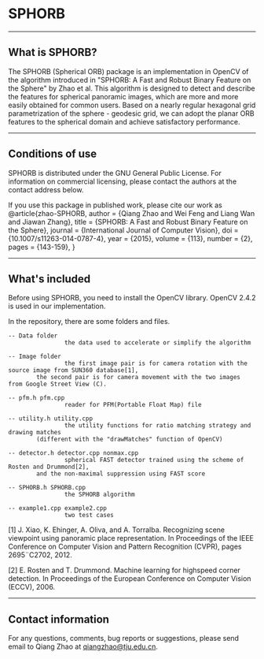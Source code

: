 # SPHORB



----------------
What is SPHORB?
----------------

The SPHORB (Spherical ORB) package is an implementation in OpenCV of the algorithm 
introduced in "SPHORB: A Fast and Robust Binary Feature on the Sphere" by Zhao et al.
This algorithm is designed to detect and describe the features for spherical panoramic 
images, which are more and more easily obtained for common users. Based on a nearly 
regular hexagonal grid parametrization of the sphere - geodesic grid, we can adopt the 
planar ORB features to the spherical domain and achieve satisfactory performance.


-----------------
Conditions of use
-----------------

SPHORB is distributed under the GNU General Public License.  For information on 
commercial licensing, please contact the authors at the contact address below.

If you use this package in published work, please cite our work as
@article{zhao-SPHORB,
    author   = {Qiang Zhao and Wei Feng and Liang Wan and Jiawan Zhang},
    title    = {SPHORB: A Fast and Robust Binary Feature on the Sphere},
    journal  = {International Journal of Computer Vision},
    doi      = {10.1007/s11263-014-0787-4},
    year     = {2015},
    volume   = {113},
    number   = {2},
    pages    = {143-159},
}


---------------
What's included
---------------

Before using SPHORB, you need to install the OpenCV library. 
OpenCV 2.4.2 is used in our implementation.

In the repository, there are some folders and files.
    
    -- Data folder
                    the data used to accelerate or simplify the algorithm

    -- Image folder
                    the first image pair is for camera rotation with the source image from SUN360 database[1], 
		    the second pair is for camera movement with the two images from Google Street View (C).

    -- pfm.h pfm.cpp
                    reader for PFM(Portable Float Map) file

    -- utility.h utility.cpp
                    the utility functions for ratio matching strategy and drawing matches
		    (different with the "drawMatches" function of OpenCV)

    -- detector.h detector.cpp nonmax.cpp
                    spherical FAST detector trained using the scheme of Rosten and Drummond[2], 
		    and the non-maximal suppression using FAST score

    -- SPHORB.h SPHORB.cpp
                    the SPHORB algorithm

    -- example1.cpp example2.cpp
                    two test cases



[1] J. Xiao, K. Ehinger, A. Oliva, and A. Torralba. Recognizing scene viewpoint 
    using panoramic place representation. In Proceedings of the IEEE Conference 
    on Computer Vision and Pattern Recognition (CVPR), pages 2695¨C2702, 2012.

[2] E. Rosten and T. Drummond. Machine learning for highspeed corner detection. 
    In Proceedings of the European Conference on Computer Vision (ECCV), 2006.



-------------------
Contact information
-------------------

For any questions, comments, bug reports or suggestions, 
please send email to Qiang Zhao at qiangzhao@tju.edu.cn.

